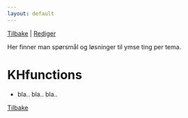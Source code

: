 ```yaml
---
layout: default
---
```


[Tilbake](./index.html) | [Rediger](https://github.com/helseprofil/helseprofil.github.io/edit/main/docs/faq-khfunctions.md)

Her finner man spørsmål og løsninger til ymse ting per tema.

# KHfunctions

- bla.. bla.. bla..



[Tilbake](./index.html)
